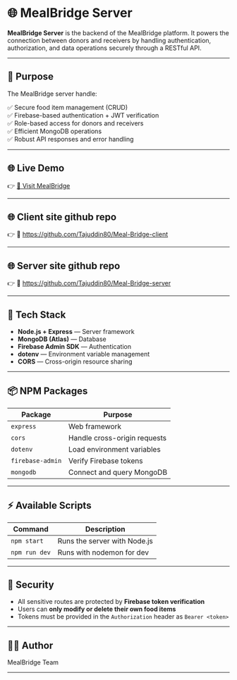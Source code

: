 
# 🌐 MealBridge Server

**MealBridge Server** is the backend of the MealBridge platform. It powers the connection between donors and receivers by handling authentication, authorization, and data operations securely through a RESTful API.

---

## 🎯 Purpose

The MealBridge server handle:

✅ Secure food item management (CRUD)  
✅ Firebase-based authentication + JWT verification  
✅ Role-based access for donors and receivers  
✅ Efficient MongoDB operations  
✅ Robust API responses and error handling  

---

## 🌐 **Live Demo**

👉 [🚀 Visit MealBridge](https://meal-bridge-project.web.app/)  

---
## 🌐 **Client site github repo**

👉 🚀 https://github.com/Tajuddin80/Meal-Bridge-client

---
## 🌐 **Server site github repo**

👉 🚀 https://github.com/Tajuddin80/Meal-Bridge-server


---

## 🚀 Tech Stack

- **Node.js + Express** — Server framework  
- **MongoDB (Atlas)** — Database  
- **Firebase Admin SDK** — Authentication  
- **dotenv** — Environment variable management  
- **CORS** — Cross-origin resource sharing  

---

## 📦 NPM Packages

| Package          | Purpose                             |
|------------------|-------------------------------------|
| `express`         | Web framework                       |
| `cors`            | Handle cross-origin requests        |
| `dotenv`          | Load environment variables          |
| `firebase-admin`  | Verify Firebase tokens              |
| `mongodb`         | Connect and query MongoDB           |

---

## ⚡ Available Scripts

| Command        | Description                    |
|----------------|--------------------------------|
| `npm start`     | Runs the server with Node.js   |
| `npm run dev`   | Runs with nodemon for dev      |

---



## 🔑 Security

- All sensitive routes are protected by **Firebase token verification**
- Users can **only modify or delete their own food items**
- Tokens must be provided in the `Authorization` header as `Bearer <token>`

---




## 👨‍💻 Author

MealBridge Team

---
